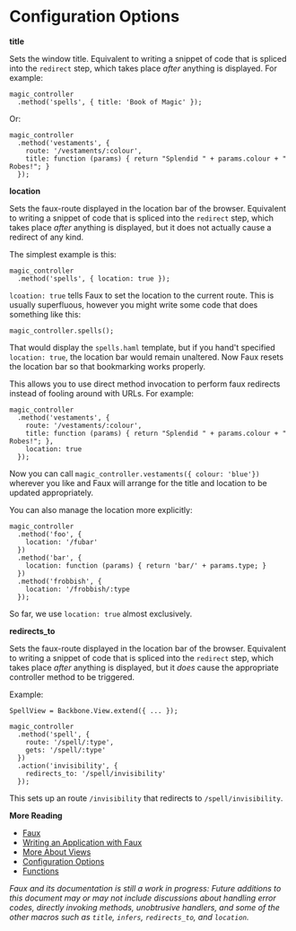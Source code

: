 Configuration Options
===

**title**

Sets the window title. Equivalent to writing a snippet of code that is spliced into the `redirect` step, which takes place *after* anything is displayed. For example:

    magic_controller
      .method('spells', { title: 'Book of Magic' });

Or:

    magic_controller
      .method('vestaments', {
        route: '/vestaments/:colour',
        title: function (params) { return "Splendid " + params.colour + " Robes!"; }
      });
      
**location**

Sets the faux-route displayed in the location bar of the browser. Equivalent to writing a snippet of code that is spliced into the `redirect` step, which takes place *after* anything is displayed, but it does not actually cause a redirect of any kind.

The simplest example is this:

    magic_controller
      .method('spells', { location: true });

`lcoation: true` tells Faux to set the location to the current route. This is usually superfluous, however you might write some code that does something like this:

    magic_controller.spells();

That would display the `spells.haml` template, but if you hand't specified `location: true`, the location bar would remain unaltered. Now Faux resets the location bar so that bookmarking works properly.

This allows you to use direct method invocation to perform faux redirects instead of fooling around with URLs. For example:

    magic_controller
      .method('vestaments', {
        route: '/vestaments/:colour',
        title: function (params) { return "Splendid " + params.colour + " Robes!"; },
        location: true
      });
      
Now you can call `magic_controller.vestaments({ colour: 'blue'})` wherever you like and Faux will arrange for the title and location to be updated appropriately.

You can also manage the location more explicitly:

    magic_controller
      .method('foo', {
        location: '/fubar'
      })
      .method('bar', {
        location: function (params) { return 'bar/' + params.type; }
      })
      .method('frobbish', {
        location: '/frobbish/:type
      });
      
So far, we use `location: true` almost exclusively.

**redirects\_to**

Sets the faux-route displayed in the location bar of the browser. Equivalent to writing a snippet of code that is spliced into the `redirect` step, which takes place *after* anything is displayed, but it *does* cause the appropriate controller method to be triggered.

Example:

    SpellView = Backbone.View.extend({ ... });

    magic_controller
      .method('spell', {
        route: '/spell/:type',
        gets: '/spell/:type'
      })
      .action('invisibility', {
        redirects_to: '/spell/invisibility'
      });
      
This sets up an route `/invisibility` that redirects to `/spell/invisibility`.

**More Reading**

* [Faux][readme]
* [Writing an Application with Faux][w]
* [More About Views][v]
* [Configuration Options][c]
* [Functions][f]

*Faux and its documentation is still a work in progress: Future additions to this document may or may not include discussions about handling error codes, directly invoking methods, unobtrusive handlers, and some of the other macros such as `title`, `infers`, `redirects_to`, and `location`.*

[aanand]: http://github.com/aanand/
[api]: http://www.joelonsoftware.com/articles/APIWar.html "How Microsoft Lost the API War"
[b]: http://documentcloud.github.com/backbone/
[cloud]: http://getcloudkit.com/
[core]: http://www.ridecore.ca "CORE BMX and Boards"
[couch]: http://couchdb.apache.org/
[cps]: http://en.wikipedia.org/wiki/Continuation-passing_style "Continuation-passing style - Wikipedia, the free encyclopedia"
[c]: /raganwald/faux/tree/master/doc/config.md#readme
[functional]: http://osteele.com/sources/javascript/functional/
[f]: /raganwald/faux/tree/master/doc/functions.md#readme
[haml]: http://haml-lang.com/ "#haml"
[jamie]: http://github.com/jamiebikies
[k]: https://github.com/raganwald/JQuery-Combinators
[mvp]:  http://github.com/raganwald/homoiconic/blob/master/2010/10/vc_without_m.md#readme "MVC, PVC and (¬M)VC"
[m]: /raganwald/faux/tree/master/doc/methods.md#readme
[prg]: http://en.wikipedia.org/wiki/Post/Redirect/Get
[raganwald]: http://github.com/raganwald
[read]: http://weblog.raganwald.com/2007/04/writing-programs-for-people-to-read.html "Writing programs for people to read"
[readme]: /raganwald/faux/tree/master/docREADME.md#readme
[sinatra]: http://www.sinatrarb.com/
[spa]: http://en.wikipedia.org/wiki/Single_page_application "Single Page Application"
[spi]: http://itsnat.sourceforge.net/php/spim/spi_manifesto_en.php "The Single Page Interface Manifesto"
[sprout]: http://www.sproutcore.com/
[s]: http://github.com/quirkey/sammy "sammy_js"
[todo]: http://documentcloud.github.com/backbone/examples/todos/index.html
[t]: https://github.com/raganwald/homoiconic/blob/master/2008-10-30/thrush.markdown
[v]: /raganwald/faux/tree/master/doc/more_about_views.md#readme
[w]: /raganwald/faux/tree/master/doc/writing.md#readme
[wicmajsp]: http://raganwald.posterous.com/why-i-call-myself-a-javascript-programmer "Why I Call Myself a Javascript Programmer"
